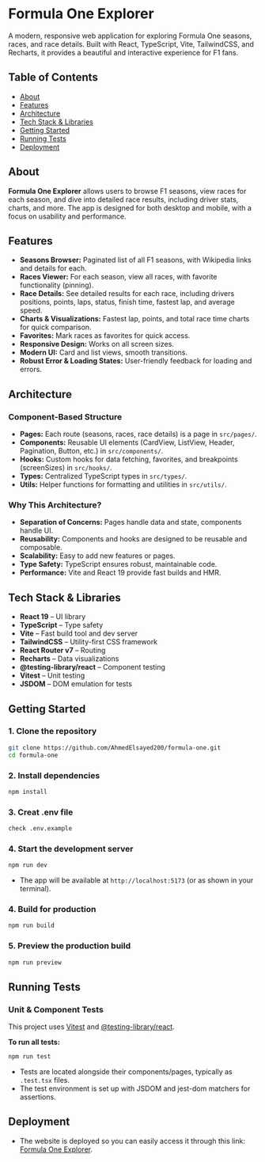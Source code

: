 # Formula One Explorer

A modern, responsive web application for exploring Formula One seasons, races, and race details. Built with React, TypeScript, Vite, TailwindCSS, and Recharts, it provides a beautiful and interactive experience for F1 fans.


## Table of Contents

- [About](#about)
- [Features](#features)
- [Architecture](#architecture)
- [Tech Stack & Libraries](#tech-stack--libraries)
- [Getting Started](#getting-started)
- [Running Tests](#running-tests)
- [Deployment](#deployment)


## About

**Formula One Explorer** allows users to browse F1 seasons, view races for each season, and dive into detailed race results, including driver stats, charts, and more. The app is designed for both desktop and mobile, with a focus on usability and performance.


## Features

- **Seasons Browser:** Paginated list of all F1 seasons, with Wikipedia links and details for each.
- **Races Viewer:** For each season, view all races, with favorite functionality (pinning).
- **Race Details:** See detailed results for each race, including drivers positions, points, laps, status, finish time, fastest lap, and average speed.
- **Charts & Visualizations:** Fastest lap, points, and total race time charts for quick comparison.
- **Favorites:** Mark races as favorites for quick access.
- **Responsive Design:** Works on all screen sizes.
- **Modern UI:** Card and list views, smooth transitions.
- **Robust Error & Loading States:** User-friendly feedback for loading and errors.


## Architecture

### **Component-Based Structure**
- **Pages:** Each route (seasons, races, race details) is a page in `src/pages/`.
- **Components:** Reusable UI elements (CardView, ListView, Header, Pagination, Button, etc.) in `src/components/`.
- **Hooks:** Custom hooks for data fetching, favorites, and breakpoints (screenSizes) in `src/hooks/`.
- **Types:** Centralized TypeScript types in `src/types/`.
- **Utils:** Helper functions for formatting and utilities in `src/utils/`.

### **Why This Architecture?**
- **Separation of Concerns:** Pages handle data and state, components handle UI.
- **Reusability:** Components and hooks are designed to be reusable and composable.
- **Scalability:** Easy to add new features or pages.
- **Type Safety:** TypeScript ensures robust, maintainable code.
- **Performance:** Vite and React 19 provide fast builds and HMR.


## Tech Stack & Libraries

- **React 19** – UI library
- **TypeScript** – Type safety
- **Vite** – Fast build tool and dev server
- **TailwindCSS** – Utility-first CSS framework
- **React Router v7** – Routing
- **Recharts** – Data visualizations
- **@testing-library/react** – Component testing
- **Vitest** – Unit testing
- **JSDOM** – DOM emulation for tests


## Getting Started

### **1. Clone the repository**
```sh
git clone https://github.com/AhmedElsayed200/formula-one.git
cd formula-one
```

### **2. Install dependencies**
```sh
npm install
```

### **3. Creat .env file**
```sh
check .env.example
```

### **4. Start the development server**
```sh
npm run dev
```
- The app will be available at `http://localhost:5173` (or as shown in your terminal).

### **4. Build for production**
```sh
npm run build
```

### **5. Preview the production build**
```sh
npm run preview
```


## Running Tests

### **Unit & Component Tests**
This project uses [Vitest](https://vitest.dev/) and [@testing-library/react](https://testing-library.com/docs/react-testing-library/intro/).

**To run all tests:**
```sh
npm run test
```

- Tests are located alongside their components/pages, typically as `.test.tsx` files.
- The test environment is set up with JSDOM and jest-dom matchers for assertions.


## Deployment

- The website is deployed so you can easily access it through this link: [Formula One Explorer](https://formula-one-explorer.netlify.app/).

